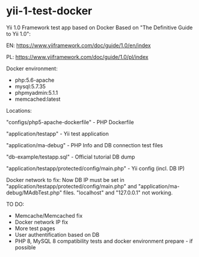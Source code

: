 # yii-1-test-docker
Yii 1.0 Framework test app based on Docker
Based on "The Definitive Guide to Yii 1.0":

EN: https://www.yiiframework.com/doc/guide/1.0/en/index

PL: https://www.yiiframework.com/doc/guide/1.0/pl/index

Docker environment:
- php:5.6-apache
- mysql:5.7.35
- phpmyadmin:5.1.1
- memcached:latest

Locations:

"configs/php5-apache-dockerfile" - PHP Dockerfile

"application/testapp" - Yii test application

"application/ma-debug" - PHP Info and DB connection test files

"db-example/testapp.sql" - Official tutorial DB dump

"application/testapp/protected/config/main.php" - Yii config (incl. DB IP)


Docker network to fix:
Now DB IP must be set in "application/testapp/protected/config/main.php" and "application/ma-debug/MAdbTest.php" files.
"localhost" and "127.0.0.1" not working.

TO DO:
- Memcache/Memcached fix 
- Docker network IP fix
- More test pages
- User authentification based on DB
- PHP 8, MySQL 8 compatibility tests and docker environment prepare - if possible
